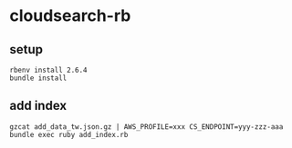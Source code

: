 # cloudsearch-rb

## setup

```
rbenv install 2.6.4
bundle install
```

## add index

```
gzcat add_data_tw.json.gz | AWS_PROFILE=xxx CS_ENDPOINT=yyy-zzz-aaa bundle exec ruby add_index.rb
```
